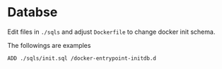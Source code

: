 # Databse

Edit files in `./sqls` and adjust `Dockerfile` to change docker init schema.

The followings are examples

```sh
ADD ./sqls/init.sql /docker-entrypoint-initdb.d
```